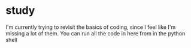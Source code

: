 # study
I'm currently trying to revisit the basics of coding, since I feel like I'm missing a lot of them.
You can run all the code in here from in the python shell
